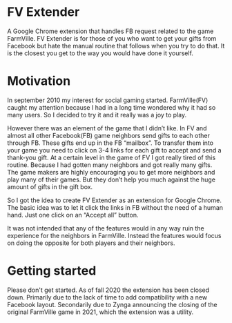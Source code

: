 # FV Extender
A Google Chrome extension that handles FB request related to the game FarmVille. FV Extender is for those of you who want to get your gifts from Facebook but hate the manual routine that follows when you try to do that. It is the closest you get to the way you would have done it yourself.

# Motivation

In september 2010 my interest for social gaming started. FarmVille(FV) caught my attention because I had in a long time wondered why it had so many users. So I decided to try it and it really was a joy to play.

However there was an element of the game that I didn’t like. In FV and almost all other Facebook(FB) game neighbors send gifts to each other through FB. These gifts end up in the FB “mailbox”. To transfer them into your game you need to click on 3-4 links for each gift to accept and send a thank-you gift. At a certain level in the game of FV I got really tired of this routine. Because I had gotten many neighbors and got really many gifts. The game makers are highly encouraging you to get more neighbors and play many of their games. But they don’t help you much against the huge amount of gifts in the gift box.

So I got the idea to create FV Extender as an extension for Google Chrome. The basic idea was to let it click the links in FB without the need of a human hand. Just one click on an “Accept all” button.

It was not intended that any of the features would in any way ruin the experience for the neighbors in FarmVille. Instead the features would focus on doing the opposite for both players and their neighbors.

# Getting started

Please don't get started. As of fall 2020 the extension has been closed down. Primarily due to the lack of time to add compatibility with a new Facebook layout. Secondarily due to Zynga announcing the closing of the original FarmVille game in 2021, which the extension was a utility.

